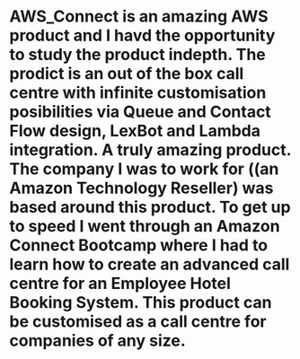# AWS_Connect is an amazing AWS product and I havd the opportunity to study the product indepth. The prodict is an out of the box call centre with infinite customisation posibilities via Queue and Contact Flow design, LexBot and Lambda integration. A truly amazing product. The company I was to work  for ((an Amazon Technology Reseller) was based around this product. To get up to speed I went through an Amazon Connect Bootcamp where I had to learn how to create an advanced call centre for an Employee Hotel Booking System. This product can be customised as a call centre for companies of any size.
